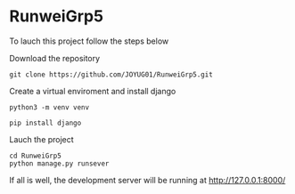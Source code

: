 # RunweiGrp5

To lauch this project follow the steps below

Download the repository

```
git clone https://github.com/JOYUG01/RunweiGrp5.git
```

Create a virtual enviroment and install django

```
python3 -m venv venv
```

```
pip install django
```

Lauch the project

```
cd RunweiGrp5
python manage.py runsever
```
If all is well, the development server will be running at http://127.0.0.1:8000/
